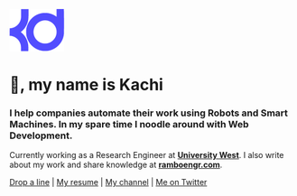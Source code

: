 [![Logo](https://github.com/kachdekan/kachdekan.github.io/blob/master/Logo.png)](https://kachdekan.github.io/)

👋, my name is Kachi
====================

### I help companies automate their work using Robots and Smart Machines. In my spare time I noodle around with Web Development.

Currently working as a Research Engineer at **[University West](https://www.hv.se)**. I also write about my work and share knowledge at **[ramboengr.com](https://www.ramboengr.com)**.

[Drop a line](mailto:kachdekan@gmail.com) | [My resume](https://linkedin.com/in/kachisa) | [My channel](https://www.youtube.com/channel/UC9miq4ssnD2T6Id5GeaI6JA) | [Me on Twitter](https://twitter.com/kachdekan)
